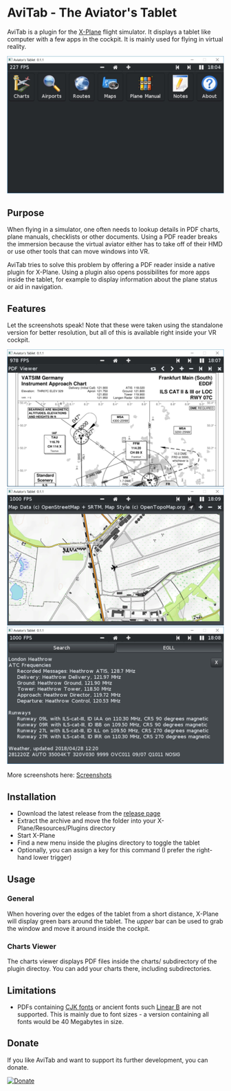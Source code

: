 # AviTab - The Aviator's Tablet

AviTab is a plugin for the [X-Plane](http://www.x-plane.com/) flight simulator.
It displays a tablet like computer with a few apps in the cockpit. It is mainly
used for flying in virtual reality.

![](screenshots/launcher.jpg)

## Purpose
When flying in a simulator, one often needs to lookup details in PDF charts, plane manuals,
checklists or other documents. Using a PDF reader breaks the immersion because the virtual aviator
either has to take off of their HMD or use other tools that can move windows into VR.

AviTab tries to solve this problem by offering a PDF reader inside a native plugin for X-Plane.
Using a plugin also opens possibilites for more apps inside the tablet, for example to display information
about the plane status or aid in navigation.

## Features
Let the screenshots speak! Note that these were taken using the standalone version for better resolution,
but all of this is available right inside your VR cockpit.

![](screenshots/charts.jpg)
![](screenshots/map.jpg)
![](screenshots/airports.jpg)

More screenshots here: [Screenshots](screenshots/)

## Installation

* Download the latest release from the [release page](https://github.com/fpw/avitab/releases/latest)
* Extract the archive and move the folder into your X-Plane/Resources/Plugins directory
* Start X-Plane
* Find a new menu inside the plugins directory to toggle the tablet
* Optionally, you can assign a key for this command (I prefer the right-hand lower trigger)

## Usage

### General
When hovering over the edges of the tablet from a short distance, X-Plane will display green bars around the tablet.
The _upper_ bar can be used to grab the window and move it around inside the cockpit.

### Charts Viewer
The charts viewer displays PDF files inside the charts/ subdirectory of the plugin directoy. You can add your
charts there, including subdirectories.

## Limitations

* PDFs containing [CJK fonts](https://en.wikipedia.org/wiki/List_of_CJK_fonts)
  or ancient fonts such [Linear B](https://en.wikipedia.org/wiki/Linear_B) are not supported.
  This is mainly due to font sizes - a version containing all fonts would be 40 Megabytes in size.

## Donate
If you like AviTab and want to support its further development, you can donate.

[![Donate](https://img.shields.io/badge/Donate-PayPal-green.svg)](https://www.paypal.com/cgi-bin/webscr?cmd=_donations&business=folke%2ewill%40gmail%2ecom&lc=US&item_name=AviTab&no_note=0&cn=Message%20to%20the%20developer%3a&no_shipping=1&currency_code=EUR&bn=PP%2dDonationsBF%3abtn_donateCC_LG%2egif%3aNonHosted)
